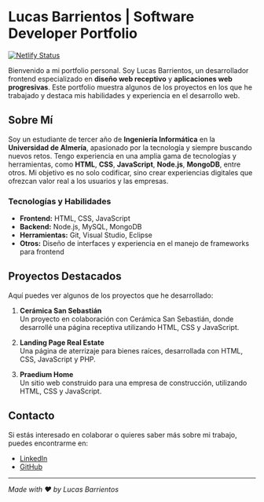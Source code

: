 # Lucas Barrientos | Software Developer Portfolio
[![Netlify Status](https://api.netlify.com/api/v1/badges/d734ce8a-9742-4eb6-ab0f-807a011a2560/deploy-status)](https://app.netlify.com/sites/lucasbarrientos/deploys)

Bienvenido a mi portfolio personal. Soy Lucas Barrientos, un desarrollador frontend especializado en **diseño web receptivo** y **aplicaciones web progresivas**. Este portfolio muestra algunos de los proyectos en los que he trabajado y destaca mis habilidades y experiencia en el desarrollo web.

## Sobre Mí

Soy un estudiante de tercer año de **Ingeniería Informática** en la **Universidad de Almería**, apasionado por la tecnología y siempre buscando nuevos retos. Tengo experiencia en una amplia gama de tecnologías y herramientas, como **HTML**, **CSS**, **JavaScript**, **Node.js**, **MongoDB**, entre otros. Mi objetivo es no solo codificar, sino crear experiencias digitales que ofrezcan valor real a los usuarios y las empresas.

### Tecnologías y Habilidades

- **Frontend:** HTML, CSS, JavaScript
- **Backend:** Node.js, MySQL, MongoDB
- **Herramientas:** Git, Visual Studio, Eclipse
- **Otros:** Diseño de interfaces y experiencia en el manejo de frameworks para frontend

## Proyectos Destacados

Aquí puedes ver algunos de los proyectos que he desarrollado:

1. **Cerámica San Sebastián**  
   Un proyecto en colaboración con Cerámica San Sebastián, donde desarrollé una página receptiva utilizando HTML, CSS y JavaScript.

2. **Landing Page Real Estate**  
   Una página de aterrizaje para bienes raíces, desarrollada con HTML, CSS, JavaScript y PHP.

3. **Praedium Home**  
   Un sitio web construido para una empresa de construcción, utilizando HTML, CSS y JavaScript.

## Contacto

Si estás interesado en colaborar o quieres saber más sobre mi trabajo, puedes encontrarme en:
- [LinkedIn](https://www.linkedin.com/in/lucasbarrientosdev/)
- [GitHub](https://github.com/lbm410)

---

_Made with ❤️ by Lucas Barrientos_

